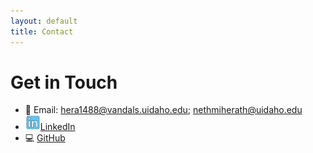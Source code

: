 ```yaml
---
layout: default
title: Contact
---
```


# Get in Touch

- 📧 Email: hera1488@vandals.uidaho.edu; nethmiherath@uidaho.edu
- <img src="assets/linkedin.png" alt="Profile" style="width: 24px;" />[LinkedIn](https://linkedin.com/in/nethmih)
- 💻 [GitHub](https://github.com/nethmiherath )
